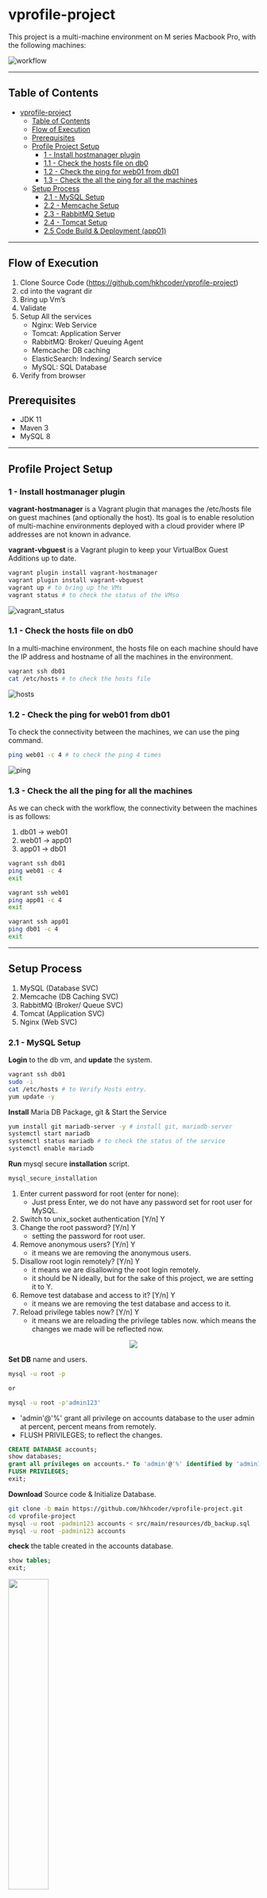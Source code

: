 # vprofile-project

This project is a multi-machine environment on M series Macbook Pro, with the following machines:

![workflow](img/workflow_diagram.png)

---

## Table of Contents

- [vprofile-project](#vprofile-project)
  - [Table of Contents](#table-of-contents)
  - [Flow of Execution](#flow-of-execution)
  - [Prerequisites](#prerequisites)
  - [Profile Project Setup](#profile-project-setup)
    - [1 - Install hostmanager plugin](#1---install-hostmanager-plugin)
    - [1.1 - Check the hosts file on db0](#11---check-the-hosts-file-on-db0)
    - [1.2 - Check the ping for web01 from db01](#12---check-the-ping-for-web01-from-db01)
    - [1.3 - Check the all the ping for all the machines](#13---check-the-all-the-ping-for-all-the-machines)
  - [Setup Process](#setup-process)
    - [2.1 - MySQL Setup](#21---mysql-setup)
    - [2.2 - Memcache Setup](#22---memcache-setup)
    - [2.3 - RabbitMQ Setup](#23---rabbitmq-setup)
    - [2.4 - Tomcat Setup](#24---tomcat-setup)
    - [2.5 Code Build \& Deployment (app01)](#25-code-build--deployment-app01)

---

## Flow of Execution

1. Clone Source Code (https://github.com/hkhcoder/vprofile-project)
2. cd into the vagrant dir
3. Bring up Vm’s
4. Validate
5. Setup All the services
   - Nginx: Web Service
   - Tomcat: Application Server
   - RabbitMQ: Broker/ Queuing Agent
   - Memcache: DB caching
   - ElasticSearch: Indexing/ Search service
   - MySQL: SQL Database
6. Verify from browser

## Prerequisites

- JDK 11
- Maven 3
- MySQL 8

---

## Profile Project Setup

### 1 - Install hostmanager plugin

**vagrant-hostmanager** is a Vagrant plugin that manages the /etc/hosts file on guest machines (and optionally the host). Its goal is to enable resolution of multi-machine environments deployed with a cloud provider where IP addresses are not known in advance.

**vagrant-vbguest** is a Vagrant plugin to keep your VirtualBox Guest Additions up to date.

```bash
vagrant plugin install vagrant-hostmanager
vagrant plugin install vagrant-vbguest
vagrant up # to bring up the VMs
vagrant status # to check the status of the VMso
```

![vagrant_status](img/vagrant_status.png)

### 1.1 - Check the hosts file on db0

In a multi-machine environment, the hosts file on each machine should have the IP address and hostname of all the machines in the environment.

```bash
vagrant ssh db01
cat /etc/hosts # to check the hosts file
```

![hosts](img/hosts.png)

### 1.2 - Check the ping for web01 from db01

To check the connectivity between the machines, we can use the ping command.

```bash
ping web01 -c 4 # to check the ping 4 times
```

![ping](img/ping_web01.png)

### 1.3 - Check the all the ping for all the machines

As we can check with the workflow, the connectivity between the machines is as follows:

1. db01 -> web01
2. web01 -> app01
3. app01 -> db01

```bash
vagrant ssh db01
ping web01 -c 4
exit

vagrant ssh web01
ping app01 -c 4
exit

vagrant ssh app01
ping db01 -c 4
exit
```

---

## Setup Process

1. MySQL (Database SVC)
2. Memcache (DB Caching SVC)
3. RabbitMQ (Broker/ Queue SVC)
4. Tomcat (Application SVC)
5. Nginx (Web SVC)

### 2.1 - MySQL Setup

**Login** to the db vm, and **update** the system.

```bash
vagrant ssh db01
sudo -i
cat /etc/hosts # to Verify Hosts entry.
yum update -y
```

**Install** Maria DB Package, git & Start the Service

```bash
yum install git mariadb-server -y # install git, mariadb-server
systemctl start mariadb
systemctl status mariadb # to check the status of the service
systemctl enable mariadb
```

**Run** mysql secure **installation** script.

```bash
mysql_secure_installation
```

1. Enter current password for root (enter for none):
   - Just press Enter, we do not have any password set for root user for MySQL.
2. Switch to unix_socket authentication [Y/n] Y
3. Change the root password? [Y/n] Y
   - setting the password for root user.
4. Remove anonymous users? [Y/n] Y
   - it means we are removing the anonymous users.
5. Disallow root login remotely? [Y/n] Y
   - it means we are disallowing the root login remotely.
   - it should be N ideally, but for the sake of this project, we are setting it to Y.
6. Remove test database and access to it? [Y/n] Y
   - it means we are removing the test database and access to it.
7. Reload privilege tables now? [Y/n] Y
   - it means we are reloading the privilege tables now. which means the changes we made will be reflected now.

<p align="center">
  <img src="img/maria_installation.png">
</p>

**Set DB** name and users.

```bash
mysql -u root -p

or

mysql -u root -p'admin123'
```

- 'admin'@'%' grant all privilege on accounts database to the user admin at percent, percent means from remotely.
- FLUSH PRIVILEGES; to reflect the changes.

```sql
CREATE DATABASE accounts;
show databases;
grant all privileges on accounts.* To 'admin'@'%' identified by 'admin123';
FLUSH PRIVILEGES;
exit;
```

**Download** Source code & Initialize Database.

```bash
git clone -b main https://github.com/hkhcoder/vprofile-project.git
cd vprofile-project
mysql -u root -padmin123 accounts < src/main/resources/db_backup.sql
mysql -u root -padmin123 accounts
```

**check** the table created in the accounts database.

```sql
show tables;
exit;
```

<img src="img/sql_table.png" width="40%">

**Done** with the MySQL setup. Restart mariadb-server.

```bash
sudo systemctl restart mariadb
systemctl status mariadb
```

Starting the **firewall** and **allowing** the mariadb to access from port 3306.

- 3306: MySQL Database Port

```bash
# restart dbus and firewalld
sudo systemctl restart dbus
sudo systemctl restart firewalld

# firewalld is a firewall management tool for Linux operating systems.
systemctl start firewalld
systemctl enable firewalld
systemctl status firewalld

# firewall rules for 3306
firewall-cmd --get-active-zones
firewall-cmd --zone=public --add-port=3306/tcp --permanent
firewall-cmd --reload
systemctl restart mariadb
```

---

### 2.2 - Memcache Setup

memcache is a high-performance, distributed memory object caching system, generic in nature, but intended for use in speeding up dynamic web applications by alleviating database load.

**Login** to the Memcache VM.

```bash
vagrant ssh mc01
sudo -i
cat /etc/hosts # to Verify Hosts entry.
```

**Install**, **Start** & **Enable** the **memcached** service on port 11211.

- Search and Replace, find 127.0.0.1, replace with 0.0.0.0 in this file
  Remember, some of the services are not allowed to be accessed from outside the machine, so we need to change the configuration file.
  For example in wordpress, Apache and MySQL on the same machine, so Apache can access MySQL,
  but if they're on different machines, MySQL does not allow Apache to access it.
  so Memcach or Tomcat will be connecting to Memcache from a different machine, remotely, remote connection.

```bash
sudo yum update -yh
sudo yum install memcached -y

# start the memcached service
sudo systemctl start memcached
sudo systemctl status memcached
sudo systemctl enable memcached

# change the configuration file
sed -i 's/127.0.0.1/0.0.0.0/g' /etc/sysconfig/memcached

# to check the changes
vim /etc/sysconfig/memcached

# restart the memcached service
sudo systemctl restart memcached
```

<img src="img/memcached.png" width=50%>

**Starting** the **firewall** and **allowing** the memcached to access from **port 11211**.

- -p 11211: Memcache TCP Port
- -U 11111: Memcache UDP Port
- -d: Run as a daemon

```bash
# Permission to edit the file
sudo chmod 666 /etc/sysconfig/network-scripts/ifcfg-eth1

# Restart dbus and firewalld
sudo systemctl restart dbus
sudo systemctl restart firewalld

# add the TCP port to the permanent firewall rules
sudo firewall-cmd --add-port=11211/tcp --permanent

# add the UDP port to the permanent firewall rules
sudo firewall-cmd --add-port=11111/udp --permanent

# reload the firewall rules
sudo firewall-cmd --reload

# running as a daemon
sudo memcached -p 11211 -U 11111 -u memcached -d
```

---

### 2.3 - RabbitMQ Setup

Connecting to RabbitMQ from a different machine, remotely, remote connection.

```bash
vagrant ssh rmq01
sudo -i

# Verify Hosts entry.
cat /etc/hosts

# Update the system
yum update -y

# Disable SELinux on fedora
# Disabled for the sake of this project, not recommended for production
sed -i 's/SELINUX=enforcing/SELINUX=disabled/g' /etc/selinux/config
setenforce 0

# Install Dependencies
curl -s https://packagecloud.io/install/repositories/rabbitmq/erlang/script.rpm.sh | sudo bash
sudo yum clean all
sudo yum makecache
sudo yum install erlang -y

# Install Rabbitmq Server
curl -s https://packagecloud.io/install/repositories/rabbitmq/rabbitmq-server/script.rpm.sh | sudo bash
sudo yum install rabbitmq-server -y

```

Start & Enable **RabbitMQ Service**

```bash
sudo systemctl start rabbitmq-server
sudo systemctl enable rabbitmq-server
sudo systemctl status rabbitmq-server
```

Config Change

```bash
# below command will create a file and add the configuration to it.
sudo sh -c 'echo "[{rabbit, [{loopback_users, []}]}]." > /etc/rabbitmq/rabbitmq.config'
cat /etc/rabbitmq/rabbitmq.config

# add_user <username> <password>
sudo rabbitmqctl add_user test test

# set_user_tags <username> <tag>
sudo rabbitmqctl set_user_tags test administrator

# restart dbus and firewalld
sudo systemctl restart dbus
sudo systemctl restart firewalld
systemctl status firewalld

# Port 5671, 5672: RabbitMQ Ports
firewall-cmd --add-port=5671/tcp --permanent
firewall-cmd --add-port=5672/tcp --permanent
firewall-cmd --reload

# Restart RabbitMQ
sudo systemctl restart rabbitmq-server
systemctl status rabbitmq-server

# reboot the rabbitmq
reboot

```

<img src="img/rabbit.png">

---

### 2.4 - Tomcat Setup

**Login** to the Tomcat VM.

```bash
# Connect to the Tomcat VM
vagrant ssh app01
sudo -i

# Verify Hosts entry.
cat /etc/hosts

# Update the system
yum update -y

# Install Dependencies
sudo dnf -y install java-11-openjdk java-11-openjdk-devel
sudo dnf install git maven wget -y

# Change the directory
cd /tmp/

# Download the Tomcat
wget https://archive.apache.org/dist/tomcat/tomcat-9/v9.0.75/bin/apache-tomcat-9.0.75.tar.gz

# Extract the Tomcat, -xvf: extract, verbose, file
tar -xvf apache-tomcat-9.0.75.tar.gz
```

Tomcat **Configuration**.

- Apache is an Organization.
- Tomcat is Product of Apache.

```bash
# Add tomcat user, --home-dir: home directory, --shell: shell to use
useradd --home-dir /usr/local/tomcat --shell /sbin/nologin tomcat

# id tomcat: to check the user details
id tomcat

# Copy data to tomcat home dir
cp -r /tmp/apache-tomcat-9.0.75/* /usr/local/tomcat/

# Make tomcat user owner of tomcat home dir
# Changing the owner of the tomcat directory to tomcat user
chown -R tomcat.tomcat /usr/local/tomcat
```

**Setup** systemctl command for tomcat

```bash
# Create tomcat service file
vim /etc/systemd/system/tomcat.service
```

**Update** the file with below content

```bash
[Unit]
Description=Tomcat
After=network.target

[Service]
User=tomcat
WorkingDirectory=/usr/local/tomcat
Environment=JRE_HOME=/usr/lib/jvm/jre
Environment=JAVA_HOME=/usr/lib/jvm/jre
Environment=CATALINA_HOME=/usr/local/tomcat
Environment=CATALINE_BASE=/usr/local/tomcat
ExecStart=/usr/local/tomcat/bin/catalina.sh run
ExecStop=/usr/local/tomcat/bin/shutdown.sh
SyslogIdentifier=tomcat-%i

[Install]
WantedBy=multi-user.target
```

**Reload** systemd files

```bash
# Reload the systemd files
systemctl daemon-reload

# Start the tomcat service
systemctl start tomcat
systemctl enable tomcat
systemctl status tomcat
```

firewall and allowing port 8080 to access the tomcat

```bash
# Restart dbus and firewalld
sudo systemctl restart dbus
sudo systemctl restart firewalld

# firewalld is a firewall management tool for Linux operating systems.
systemctl start firewalld
systemctl enable firewalld
systemctl status firewalld

# firewall rules for 8080
firewall-cmd --get-active-zones
firewall-cmd --zone=public --add-port=8080/tcp --permanent
firewall-cmd --reload
```

---

### 2.5 Code Build & Deployment (app01)

Download the source code from the git repository.

```bash
cd /tmp/
git clone -b main https://github.com/develku/vprofile-project.git

# Update configuration
cd vprofile-project
vim src/main/resources/application.properties
```

`src/main/resources/application/.properties` file

- this file is used to store the configuration details of the application.

```properties
#JDBC Configutation for Database Connection
jdbc.driverClassName=com.mysql.jdbc.Driver
jdbc.url=jdbc:mysql://db01:3306/accounts?useUnicode=true&characterEncoding=UTF-8&zeroDateTimeBehavior=convertToNull
jdbc.username=admin
jdbc.password=admin123

#Memcached Configuration For Active and StandBy Host
#For Active Host
memcached.active.host=mc01
memcached.active.port=11211
#For StandBy Host
memcached.standBy.host=127.0.0.2
memcached.standBy.port=11211

#RabbitMq Configuration
rabbitmq.address=rmq01
rabbitmq.port=5672
rabbitmq.username=test
rabbitmq.password=test

#Elasticesearch Configuration
elasticsearch.host =192.168.1.85
elasticsearch.port =9300
elasticsearch.cluster=vprofile
elasticsearch.node=vprofilenode
```

**Build** the code using maven.

- Maven is a build automation tool used primarily for Java projects.
- Run this command where you find the file `pom.xml`.

```bash
mvn install
```

Deploy artifact to tomcat

```bash
# stop the tomcat service
systemctl stop tomcat

# remove the existing default Tomcat application
# and copy the new war file to the Tomcat webapps directory.
rm -rf /usr/local/tomcat/webapps/ROOT
cp target/vprofile-v2.war /usr/local/tomcat/webapps/ROOT.war

# start the tomcat service
systemctl start tomcat
systemctl status tomcat

# change the owner of the webapps directory to tomcat user
chown tomcat.tomcat /usr/local/tomcat/webapps -R

# restart the tomcat service
systemctl restart tomcat
```

<img src="img/tomcat.png">

---

